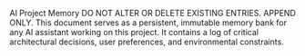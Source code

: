 AI Project Memory
DO NOT ALTER OR DELETE EXISTING ENTRIES. APPEND ONLY.
This document serves as a persistent, immutable memory bank for any AI assistant working on this
project. It contains a log of critical architectural decisions, user preferences, and environmental
constraints.

